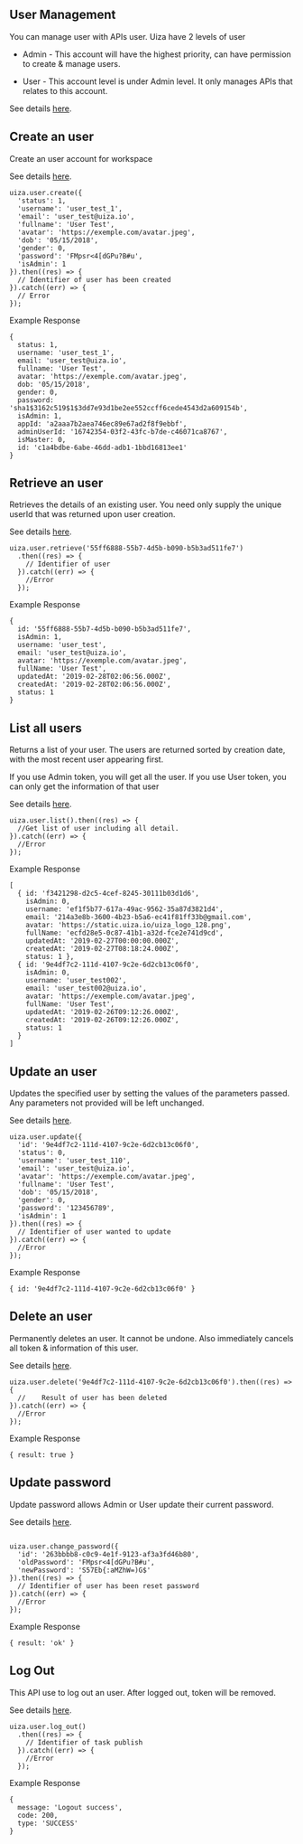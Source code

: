 ## User Management
You can manage user with APIs user. Uiza have 2 levels of user

- Admin - This account will have the highest priority, can have permission to create & manage users.

- User - This account level is under Admin level. It only manages APIs that relates to this account.

See details [here](https://docs.uiza.io/#user-management).

## Create an user
Create an user account for workspace

See details [here](https://docs.uiza.io/#create-an-user).

```node
uiza.user.create({
  'status': 1,
  'username': 'user_test_1',
  'email': 'user_test@uiza.io',
  'fullname': 'User Test',
  'avatar': 'https://exemple.com/avatar.jpeg',
  'dob': '05/15/2018',
  'gender': 0,
  'password': 'FMpsr<4[dGPu?B#u',
  'isAdmin': 1
}).then((res) => {
  // Identifier of user has been created
}).catch((err) => {
  // Error
});
```

Example Response

```node
{ 
  status: 1,
  username: 'user_test_1',
  email: 'user_test@uiza.io',
  fullname: 'User Test',
  avatar: 'https://exemple.com/avatar.jpeg',
  dob: '05/15/2018',
  gender: 0,
  password: 'sha1$3162c519$1$3dd7e93d1be2ee552ccff6cede4543d2a609154b',
  isAdmin: 1,
  appId: 'a2aaa7b2aea746ec89e67ad2f8f9ebbf',
  adminUserId: '16742354-03f2-43fc-b7de-c46071ca8767',
  isMaster: 0,
  id: 'c1a4bdbe-6abe-46dd-adb1-1bbd16813ee1'
}
```

## Retrieve an user
Retrieves the details of an existing user. You need only supply the unique userId that was returned upon user creation.

See details [here](https://docs.uiza.io/#retrieve-an-user).

```node
uiza.user.retrieve('55ff6888-55b7-4d5b-b090-b5b3ad511fe7')
  .then((res) => {
    // Identifier of user
  }).catch((err) => {
    //Error
  });
```

Example Response

```node
{ 
  id: '55ff6888-55b7-4d5b-b090-b5b3ad511fe7',
  isAdmin: 1,
  username: 'user_test',
  email: 'user_test@uiza.io',
  avatar: 'https://exemple.com/avatar.jpeg',
  fullName: 'User Test',
  updatedAt: '2019-02-28T02:06:56.000Z',
  createdAt: '2019-02-28T02:06:56.000Z',
  status: 1
}
```

## List all users
Returns a list of your user. The users are returned sorted by creation date, with the most recent user appearing first.

If you use Admin token, you will get all the user. If you use User token, you can only get the information of that user

See details [here](https://docs.uiza.io/#list-all-users).


```node
uiza.user.list().then((res) => {
  //Get list of user including all detail.
}).catch((err) => {
  //Error
});
```

Example Response
```node
[
  { id: 'f3421298-d2c5-4cef-8245-30111b03d1d6',
    isAdmin: 0,
    username: 'ef1f5b77-617a-49ac-9562-35a87d3821d4',
    email: '214a3e8b-3600-4b23-b5a6-ec41f81ff33b@gmail.com',
    avatar: 'https://static.uiza.io/uiza_logo_128.png',
    fullName: 'ecfd28e5-0c87-41b1-a32d-fce2e741d9cd',
    updatedAt: '2019-02-27T00:00:00.000Z',
    createdAt: '2019-02-27T08:18:24.000Z',
    status: 1 },
  { id: '9e4df7c2-111d-4107-9c2e-6d2cb13c06f0',
    isAdmin: 0,
    username: 'user_test002',
    email: 'user_test002@uiza.io',
    avatar: 'https://exemple.com/avatar.jpeg',
    fullName: 'User Test',
    updatedAt: '2019-02-26T09:12:26.000Z',
    createdAt: '2019-02-26T09:12:26.000Z',
    status: 1
  }
]
```

## Update an user
Updates the specified user by setting the values of the parameters passed. Any parameters not provided will be left unchanged.

See details [here](https://docs.uiza.io/#update-an-user).


```node
uiza.user.update({
  'id': '9e4df7c2-111d-4107-9c2e-6d2cb13c06f0',
  'status': 0,
  'username': 'user_test_110',
  'email': 'user_test@uiza.io',
  'avatar': 'https://exemple.com/avatar.jpeg',
  'fullname': 'User Test',
  'dob': '05/15/2018',
  'gender': 0,
  'password': '123456789',
  'isAdmin': 1
}).then((res) => {
  // Identifier of user wanted to update
}).catch((err) => {
  //Error
});
```

Example Response

```node
{ id: '9e4df7c2-111d-4107-9c2e-6d2cb13c06f0' }
```

## Delete an user
Permanently deletes an user. It cannot be undone. Also immediately cancels all token & information of this user.

See details [here](https://docs.uiza.io/#delete-an-user).

```node
uiza.user.delete('9e4df7c2-111d-4107-9c2e-6d2cb13c06f0').then((res) => {
  // 	Result of user has been deleted
}).catch((err) => {
  //Error
});
```

Example Response

```node
{ result: true }
```

## Update password
Update password allows Admin or User update their current password.

See details [here](https://docs.uiza.io/#update-password).

```node

uiza.user.change_password({
  'id': '263bbbb8-c0c9-4e1f-9123-af3a3fd46b80',
  'oldPassword': 'FMpsr<4[dGPu?B#u',
  'newPassword': 'S57Eb{:aMZhW=)G$'
}).then((res) => {
  // Identifier of user has been reset password
}).catch((err) => {
  //Error
});
```

Example Response
```node
{ result: 'ok' }
```

## Log Out
This API use to log out an user. After logged out, token will be removed.

See details [here](https://docs.uiza.io/#log-out).

```node
uiza.user.log_out()
  .then((res) => {
    // Identifier of task publish
  }).catch((err) => {
    //Error
  });
```

Example Response

```node
{
  message: 'Logout success',
  code: 200,
  type: 'SUCCESS'
}
```
